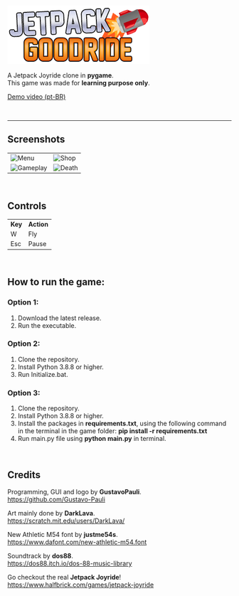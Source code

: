 ![Jetpack Goodride](assets/sprites/LogoSmall.png)


A Jetpack Joyride clone in **pygame**.\
This game was made for **learning purpose only**.

[Demo video (pt-BR)](https://www.youtube.com/watch?v=AGmhM9LWP6g)

<br/>

***

## Screenshots
<table>
  <tr>
    <td><img src="https://i.postimg.cc/15NMtbGk/Jetpack-Goodride-Menu.jpg" alt="Menu" /></td>
    <td><img src="https://i.postimg.cc/QCvbmq3Y/Jetpack-Goodride-Shop.jpg" alt="Shop"/></td>
  </tr>
  <tr>
    <td><img src="https://i.postimg.cc/kMHf77bN/Jetpack-Goodride-Gameplay.jpg" alt="Gameplay"/></td>
    <td><img src="https://i.postimg.cc/Bbjp2Vd1/Jetpack-Goodride-Death.jpg" alt="Death"/></td>
  </tr>
</table>

<br/>

## Controls
<table>
  <tr>
    <td><b>Key</b></td>
    <td><b>Action</b></td>
  </tr>
  <tr>
    <td>W</td>
    <td>Fly</td>
  </tr>
  <tr>
    <td>Esc</td>
    <td>Pause</td>
  </tr>
</table>

<br/>

## How to run the game:

### Option 1:
1) Download the latest release.
2) Run the executable.

### Option 2:
1) Clone the repository.
2) Install Python 3.8.8 or higher.
3) Run Initialize.bat.

### Option 3:
1) Clone the repository.
2) Install Python 3.8.8 or higher.
3) Install the packages in <b>requirements.txt</b>, using the following command in the terminal in the game folder: <b>pip install -r requirements.txt</b>
4) Run main.py file using <b>python main.py</b> in terminal.

<br/>

## Credits

Programming, GUI and logo by **GustavoPauli**. \
https://github.com/Gustavo-Pauli

Art mainly done by **DarkLava**. \
https://scratch.mit.edu/users/DarkLava/

New Athletic M54 font by **justme54s**. \
https://www.dafont.com/new-athletic-m54.font

Soundtrack by **dos88**. \
https://dos88.itch.io/dos-88-music-library

Go checkout the real **Jetpack Joyride**! \
https://www.halfbrick.com/games/jetpack-joyride
